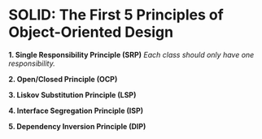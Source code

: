 # SOLID: The First 5 Principles of Object-Oriented Design

<b>1. Single Responsibility Principle (SRP)</b>
<i>Each class should only have one responsibility.</i>

<b>2. Open/Closed Principle (OCP)</b>

<b>3. Liskov Substitution Principle (LSP)</b>

<b>4. Interface Segregation Principle (ISP)</b>

<b>5. Dependency Inversion Principle (DIP)</b>
